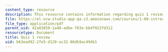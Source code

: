 ```yaml
---
content_type: resource
description: This resource contains information regarding quiz 1 review.
file: https://ol-ocw-studio-app-qa.s3.amazonaws.com/courses/1-00-introduction-to-computers-and-engineering-problem-solving-spring-2012/b63ead922fe5d120ac3286db9ac494b1_MIT1_00S12_Quiz_1_Review.pdf
file_type: application/pdf
parent_uid: 42a83059-1a48-adbe-783e-bb4f922fd312
resourcetype: Document
title: Quiz 1 review
uid: b63ead92-2fe5-d120-ac32-86db9ac494b1
---
```

